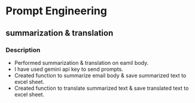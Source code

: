 # Prompt Engineering
## summarization & translation
### Description 
* Performed summarization & translation on eamil body.
* I have used gemini api key to send prompts.
* Created function to summarize email body & save summarized text to excel sheet.
* Created function to translate summarized text & save translated text to excel sheet.
